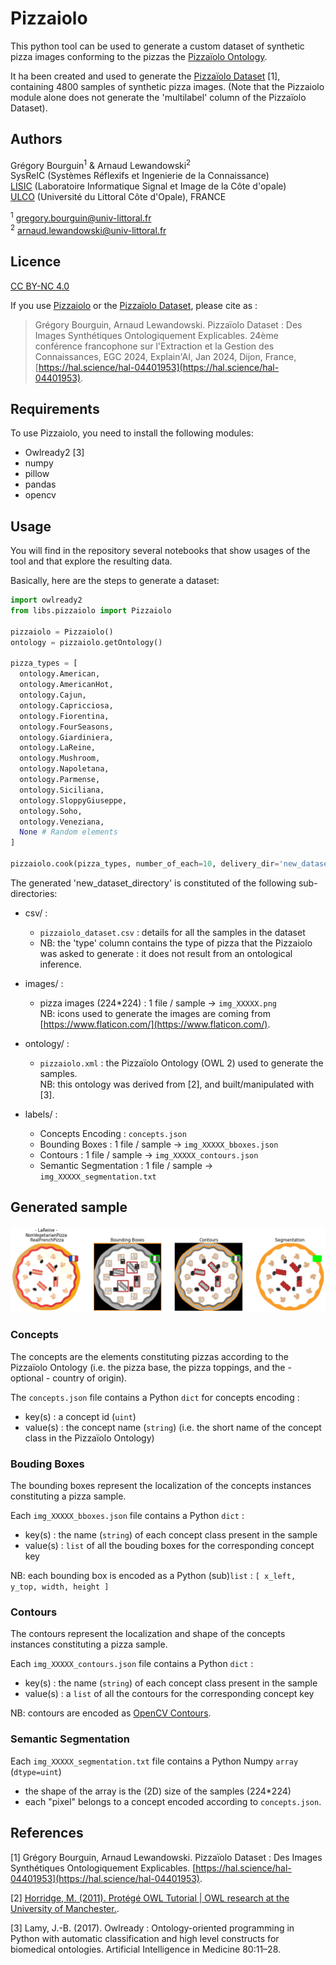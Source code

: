 # Pizzaiolo


This python tool can be used to generate a custom dataset of synthetic pizza images conforming to the pizzas the [Pizzaïolo Ontology](https://doi.org/10.5281/zenodo.10165941).

It ha been created and used to generate the [Pizzaïolo Dataset](https://doi.org/10.5281/zenodo.10165941) [1], containing 4800 samples of synthetic pizza images. 
(Note that the Pizzaiolo module alone does not generate the 'multilabel' column of the Pizzaïolo Dataset).


## Authors

Grégory Bourguin<sup>1</sup> & Arnaud Lewandowski<sup>2</sup>  
SysReIC (Systèmes Réflexifs et Ingenierie de la Connaissance)  
[LISIC](https://lisic-prod.univ-littoral.fr/) (Laboratoire Informatique Signal et Image de la Côte d'opale)  
[ULCO](https://www.univ-littoral.fr/) (Université du Littoral Côte d'Opale), FRANCE

<sup>1</sup> gregory.bourguin@univ-littoral.fr  
<sup>2</sup> arnaud.lewandowski@univ-littoral.fr


## Licence

[CC BY-NC 4.0](https://creativecommons.org/licenses/by-nc/4.0/)

If you use [Pizzaiolo](https://github.com/SysReIC/pizzaiolo.git) or the [Pizzaïolo Dataset](https://doi.org/10.5281/zenodo.10165941), please cite as :

> Grégory Bourguin, Arnaud Lewandowski. Pizzaïolo Dataset : Des Images Synthétiques Ontologiquement Explicables. 24ème conférence francophone sur l'Extraction et la Gestion des Connaissances, EGC 2024, Explain'AI, Jan 2024, Dijon, France, [https://hal.science/hal-04401953](https://hal.science/hal-04401953).


## Requirements 

To use Pizzaiolo, you need to install the following modules:

- Owlready2 [3]
- numpy
- pillow
- pandas
- opencv

## Usage 

You will find in the repository several notebooks that show usages of the tool and that explore the resulting data. 

Basically, here are the steps to generate a dataset:

```py
import owlready2
from libs.pizzaiolo import Pizzaiolo

pizzaiolo = Pizzaiolo()
ontology = pizzaiolo.getOntology()

pizza_types = [
  ontology.American,
  ontology.AmericanHot,
  ontology.Cajun,
  ontology.Capricciosa,
  ontology.Fiorentina,
  ontology.FourSeasons,
  ontology.Giardiniera,
  ontology.LaReine,
  ontology.Mushroom,
  ontology.Napoletana,
  ontology.Parmense,
  ontology.Siciliana,
  ontology.SloppyGiuseppe,
  ontology.Soho,
  ontology.Veneziana,
  None # Random elements
]

pizzaiolo.cook(pizza_types, number_of_each=10, delivery_dir='new_dataset_directory')
```

The generated 'new_dataset_directory' is constituted of the following sub-directories: 


- csv/ : 
  - `pizzaiolo_dataset.csv` : details for all the samples in the dataset
  - NB: the 'type' column contains the type of pizza that the Pizzaiolo was asked to generate : it does not result from an ontological inference. 

- images/ : 
  - pizza images (224*224) : 1 file / sample -> `img_XXXXX.png` <br>
  NB: icons used to generate the images are coming from [https://www.flaticon.com/](https://www.flaticon.com/).

- ontology/ : 
  - `pizzaiolo.xml` : the Pizzaïolo Ontology (OWL 2) used to generate the samples.<br>
  NB: this ontology was derived from [2], and built/manipulated with [3].

- labels/ : 
  - Concepts Encoding : `concepts.json`
  - Bounding Boxes : 1 file / sample -> `img_XXXXX_bboxes.json`
  - Contours :  1 file / sample ->  `img_XXXXX_contours.json`
  - Semantic Segmentation :  1 file / sample ->  `img_XXXXX_segmentation.txt`

## Generated sample
![Annotations sample for a pizza](./sample_annotations/sample_la_reine.png)

### Concepts

The concepts are the elements constituting pizzas according to the Pizzaïolo Ontology (i.e. the pizza base, the pizza toppings, and the - optional - country of origin).

The `concepts.json` file contains a Python `dict` for concepts encoding :
- key(s) : a concept id (`uint`)
- value(s) : the concept name (`string`) (i.e. the short name of the concept class in the Pizzaïolo Ontology)

### Bouding Boxes

The bounding boxes represent the localization of the concepts instances constituting a pizza sample.

Each `img_XXXXX_bboxes.json` file contains a Python `dict` :
- key(s) : the name (`string`) of each concept class present in the sample
- value(s) : `list` of all the bouding boxes for the corresponding concept key
  

NB: each bounding box is encoded as a Python (sub)`list` : `[ x_left, y_top, width, height ]`

### Contours

The contours represent the localization and shape of the concepts instances constituting a pizza sample.

Each `img_XXXXX_contours.json` file contains a Python `dict` :
- key(s) : the name (`string`) of each concept class present in the sample
- value(s) : a `list` of all the contours for the corresponding concept key

NB: contours are encoded as [OpenCV Contours](https://docs.opencv.org/4.x/d3/d05/tutorial_py_table_of_contents_contours.html).

### Semantic Segmentation

Each `img_XXXXX_segmentation.txt` file contains a Python Numpy `array` (`dtype=uint`) 
- the shape of the array is the (2D) size of the samples (224*224)
- each "pixel" belongs to a concept encoded according to `concepts.json`.

## References

[1] Grégory Bourguin, Arnaud Lewandowski. Pizzaïolo Dataset : Des Images Synthétiques Ontologiquement Explicables. [https://hal.science/hal-04401953](https://hal.science/hal-04401953).

[2] [Horridge, M. (2011).  Protégé OWL Tutorial | OWL research at the University of Manchester.](http://owl.cs.manchester.ac.uk/publications/talks-and-tutorials/protg-owl-tutorial/).

[3] Lamy, J.-B. (2017).   Owlready : Ontology-oriented programming in Python with automatic classification and high level constructs for biomedical ontologies. Artificial Intelligence in Medicine 80:11–28.


